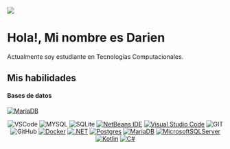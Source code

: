 ![](https://komarev.com/ghpvc/?username=darien786)

# Hola!, Mi nombre es Darien 

Actualmente soy estudiante en Tecnologías Computacionales. 


## Mis habilidades

<div>
  <h4> Bases de datos</h4>
  
  [![MariaDB](https://img.shields.io/badge/MariaDB-003545?logo=mariadb&logoColor=white)](#)
  
</div>
  
<div align='center'>

![VSCode](https://img.shields.io/badge/VSCode-0078D4?style=for-the-badge&logo=visual%20studio%20code&logoColor=white)
![MYSQL](https://img.shields.io/badge/MySQL-005C84?style=for-the-badge&logo=mysql&logoColor=white)
![SQLite](https://img.shields.io/badge/Sqlite-003B57?style=for-the-badge&logo=sqlite&logoColor=white)
[![NetBeans IDE](https://img.shields.io/badge/NetBeans%20IDE-1B6AC6.svg?logo=apache-netbeans-ide&logoColor=white)](#)
[![Visual Studio Code](https://img.shields.io/badge/Visual%20Studio%20Code-0078d7.svg?logo=visual-studio-code&logoColor=white)](#)
![GIT](https://img.shields.io/badge/GIT-E44C30?style=for-thebadge&logo=git&logoColor=white)
![GitHub](https://img.shields.io/badge/GitHub-100000?style=for-the-badge&logo=github&logoColor=white)
[![Docker](https://img.shields.io/badge/Docker-2496ED?logo=docker&logoColor=fff)](#)
[![.NET](https://img.shields.io/badge/.NET-512BD4?logo=dotnet&logoColor=fff)](#)
[![Postgres](https://img.shields.io/badge/Postgres-%23316192.svg?logo=postgresql&logoColor=white)](#)
[![MariaDB](https://img.shields.io/badge/MariaDB-003545?logo=mariadb&logoColor=white)](#)
[![MicrosoftSQLServer](https://img.shields.io/badge/Microsoft%20SQL%20Server-CC2927?logo=microsoft%20sql%20server&logoColor=white)](#)
[![Kotlin](https://img.shields.io/badge/Kotlin-%237F52FF.svg?logo=kotlin&logoColor=white)](#)
[![C#](https://img.shields.io/badge/C%23-%23239120.svg?logo=csharp&logoColor=white)](#)
</div>



